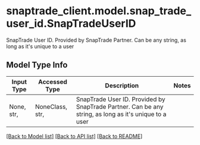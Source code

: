 # snaptrade_client.model.snap_trade_user_id.SnapTradeUserID

SnapTrade User ID. Provided by SnapTrade Partner. Can be any string, as long as it's unique to a user

## Model Type Info
Input Type | Accessed Type | Description | Notes
------------ | ------------- | ------------- | -------------
None, str,  | NoneClass, str,  | SnapTrade User ID. Provided by SnapTrade Partner. Can be any string, as long as it&#x27;s unique to a user | 

[[Back to Model list]](../../README.md#documentation-for-models) [[Back to API list]](../../README.md#documentation-for-api-endpoints) [[Back to README]](../../README.md)


